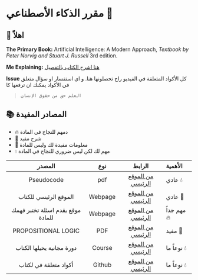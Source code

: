 # مقرر الذكاء الأصطناعي 🤖 
 
## 👋 اهلاً 
**The Primary Book:** Artificial Intelligence: A Modern Approach, *Textbook by Peter Norvig and Stuart J. Russell* 3rd edition.  

**Me Explaining:** [هنا اشرح الكتاب بالتفصيل](https://www.youtube.com/channel/UCfZwKU3QJj42c_-1c2fng0Q)

**Issue** كل الأكواد المتعلقة في الفيديو راح تحصلونها هنا. و اي استفسار او سؤال متعلق في الأكواد يمكنك ان ترفعها كا   
> ` العلم حق من حقوق الإنسان `
## 📚 المصادر المفيدة
- 🔥 دمهم للنجاح في المادة
- 🍜 شرح مفيد
- 🌱 معلومات مفيدة لك وليس للمادة
- 💧 مهم لك لكن ليس ضروري للنجاح في المادة

| المصدر| نوع| الرابط  |الأهمية
|:------:|:---:|:------:|:-------|
|Pseudocode |pdf| [من الموقع الرئيسي](http://aima.cs.berkeley.edu/algorithms.pdf)| عادي 💧
|الموقع الرئيسي للكتاب |Webpage| [من الموقع الرئيسي](http://aima.cs.berkeley.edu/)| عادي 🌱
| موقع يقدم اسئلة تختبر فهمك للمادة |Webpage| [من الموقع الرئيسي](https://www.sanfoundry.com/artificial-intelligence-questions-answers/)|مهم جداً 🔥
| PROPOSITIONAL LOGIC  |PDF| [من الموقع الرئيسي](https://www.cs.ox.ac.uk/people/michael.wooldridge/teaching/soft-eng/lect07.pdf)| مفيد 🍜
| دورة مجانية يحيلها الكتاب   |Course| [من الموقع الرئيسي](https://www.edx.org/course/artificial-intelligence-ai)| نوعاً ما 💧
| أكواد متعلقة في لكتاب   |Github| [من الموقع الرئيسي](https://github.com/aimacode)|   نوعاً ما 💧


